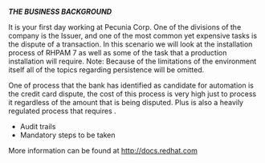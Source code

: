 *****THE BUSINESS BACKGROUND*****



It is your first day working at Pecunia Corp. One of the divisions of the company is the Issuer, and one of the most common yet expensive tasks is the dispute of a transaction.
In this scenario we will look at the installation process of RHPAM 7 as well as some of  the task that a production installation will require.
Note: Because of the limitations of the environment itself all of the topics regarding persistence will be omitted.


One of process that the bank has identified as candidate for automation is the credit card dispute, the cost of this process is very high just to process it regardless of the amount that is being disputed.
Plus is also a heavily regulated process that requires .

- Audit trails
- Mandatory steps to be taken



More information can be found at http://docs.redhat.com




